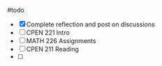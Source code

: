 #todo 
- [x] Complete reflection and post on discussions
- [ ] CPEN 221 Intro
- [ ] MATH 226 Assignments
- [ ] CPEN 211 Reading
- [ ] 